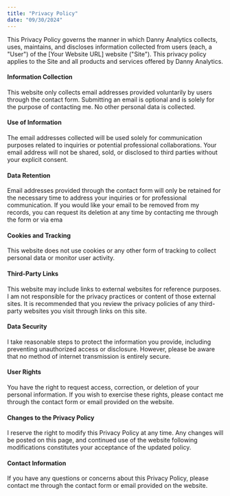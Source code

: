 ```yaml
---
title: "Privacy Policy"
date: "09/30/2024"
---
```


This Privacy Policy governs the manner in which Danny Analytics collects, uses, maintains, and discloses information collected from users (each, a "User") of the [Your Website URL] website ("Site"). This privacy policy applies to the Site and all products and services offered by Danny Analytics.

#### Information Collection
This website only collects email addresses provided voluntarily by users through the contact form. Submitting an email is optional and is solely for the purpose of contacting me. No other personal data is collected.

#### Use of Information
The email addresses collected will be used solely for communication purposes related to inquiries or potential professional collaborations. Your email address will not be shared, sold, or disclosed to third parties without your explicit consent.

#### Data Retention
Email addresses provided through the contact form will only be retained for the necessary time to address your inquiries or for professional communication. If you would like your email to be removed from my records, you can request its deletion at any time by contacting me through the form or via ema

#### Cookies and Tracking
This website does not use cookies or any other form of tracking to collect personal data or monitor user activity.

#### Third-Party Links
This website may include links to external websites for reference purposes. I am not responsible for the privacy practices or content of those external sites. It is recommended that you review the privacy policies of any third-party websites you visit through links on this site.

#### Data Security
I take reasonable steps to protect the information you provide, including preventing unauthorized access or disclosure. However, please be aware that no method of internet transmission is entirely secure.

#### User Rights
You have the right to request access, correction, or deletion of your personal information. If you wish to exercise these rights, please contact me through the contact form or email provided on the website.

#### Changes to the Privacy Policy
I reserve the right to modify this Privacy Policy at any time. Any changes will be posted on this page, and continued use of the website following modifications constitutes your acceptance of the updated policy.

#### Contact Information
If you have any questions or concerns about this Privacy Policy, please contact me through the contact form or email provided on the website.

